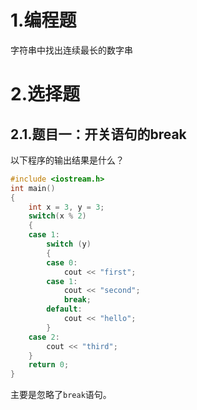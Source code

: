 # 1.编程题

字符串中找出连续最长的数字串

# 2.选择题

## 2.1.题目一：开关语句的break

以下程序的输出结果是什么？

```cpp
#include <iostream.h> 
int main() 
{ 
    int x = 3, y = 3; 
    switch(x % 2) 
    { 
    case 1: 
        switch (y) 
        { 
        case 0: 
            cout << "first"; 
        case 1: 
            cout << "second"; 
            break; 
        default: 
            cout << "hello"; 
        } 
    case 2: 
        cout << "third"; 
    } 
    return 0; 
}
```

主要是忽略了`break`语句。